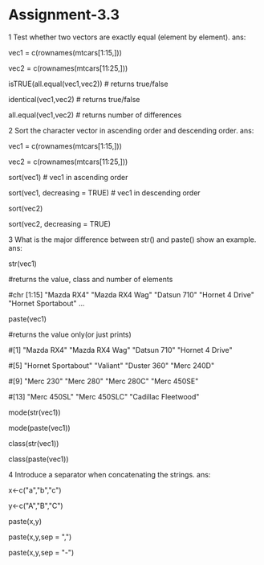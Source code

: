 # Assignment-3.3


   1 Test whether two vectors are exactly equal (element by element). ans:

vec1 = c(rownames(mtcars[1:15,]))

vec2 = c(rownames(mtcars[11:25,]))

isTRUE(all.equal(vec1,vec2)) # returns true/false

identical(vec1,vec2) # returns true/false

all.equal(vec1,vec2) # returns number of differences

  2  Sort the character vector in ascending order and descending order. ans:

vec1 = c(rownames(mtcars[1:15,]))

vec2 = c(rownames(mtcars[11:25,]))

sort(vec1) # vec1 in ascending order

sort(vec1, decreasing = TRUE) # vec1 in descending order

sort(vec2)

sort(vec2, decreasing = TRUE)

 3   What is the major difference between str() and paste() show an example. ans:

str(vec1)

#returns the value, class and number of elements

#chr [1:15] "Mazda RX4" "Mazda RX4 Wag" "Datsun 710" "Hornet 4 Drive" "Hornet Sportabout" ...

paste(vec1)

#returns the value only(or just prints)

#[1] "Mazda RX4" "Mazda RX4 Wag" "Datsun 710" "Hornet 4 Drive"

#[5] "Hornet Sportabout" "Valiant" "Duster 360" "Merc 240D"

#[9] "Merc 230" "Merc 280" "Merc 280C" "Merc 450SE"

#[13] "Merc 450SL" "Merc 450SLC" "Cadillac Fleetwood"

mode(str(vec1))

mode(paste(vec1))

class(str(vec1))

class(paste(vec1))

 4   Introduce a separator when concatenating the strings. ans:

x<-c("a","b","c")

y<-c("A","B","C")

paste(x,y)

paste(x,y,sep = ",")

paste(x,y,sep = "-")
